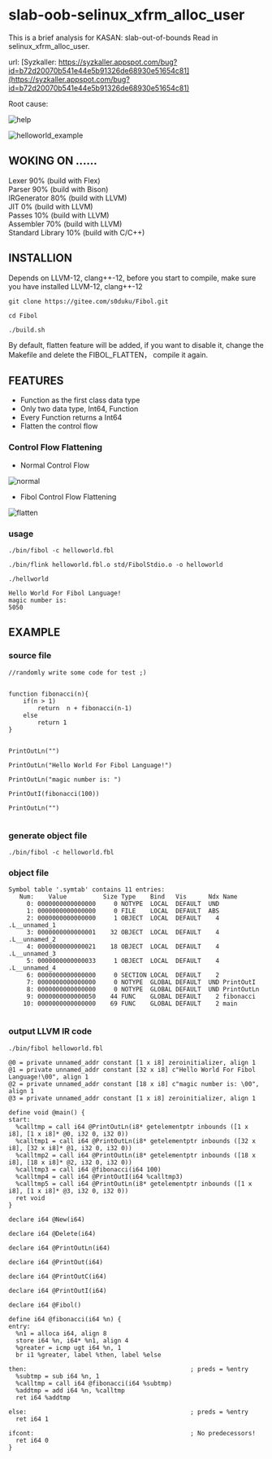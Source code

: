 # slab-oob-selinux_xfrm_alloc_user
This is a brief analysis for KASAN: slab-out-of-bounds Read in selinux_xfrm_alloc_user. 

url: [Syzkaller: https://syzkaller.appspot.com/bug?id=b72d20070b541e44e5b91326de68930e51654c81](https://syzkaller.appspot.com/bug?id=b72d20070b541e44e5b91326de68930e51654c81)    

Root cause: 



![help](https://gitee.com/s0duku/Fibol/raw/master/examples/help.png "在这里输入图片标题")  

![helloworld_example](https://gitee.com/s0duku/Fibol/raw/master/examples/run_example.png "在这里输入图片标题")



## WOKING ON ......  

Lexer       90% (build with Flex)    
Parser      90% (build with Bison)  
IRGenerator 80% (build with LLVM)  
JIT          0% (build with LLVM)  
Passes       10% (build with LLVM)    
Assembler    70% (build with LLVM)  
Standard Library 10% (build with C/C++)  
  
## INSTALLION

Depends on LLVM-12, clang++-12, before you start to compile, make sure you have installed LLVM-12, clang++-12  

```
git clone https://gitee.com/s0duku/Fibol.git  

cd Fibol  

./build.sh

```  

By default, flatten feature will be added, if you want to disable it, change the Makefile and delete the FIBOL_FLATTEN， 
compile it again.  

## FEATURES  

* Function as the first class data type  
* Only two data type, Int64, Function  
* Every Function returns a Int64  
* Flatten the control flow   

### Control Flow Flattening  

* Normal Control Flow  

![normal](https://gitee.com/s0duku/Fibol/raw/master/examples/normal.png "在这里输入图片标题")

* Fibol Control Flow Flattening  

![flatten](https://gitee.com/s0duku/Fibol/raw/master/examples/flatten.png "在这里输入图片标题")

### usage

```
./bin/fibol -c helloworld.fbl

./bin/flink helloworld.fbl.o std/FibolStdio.o -o helloworld

./hellworld

```

```
Hello World For Fibol Language!
magic number is:
5050

```

## EXAMPLE  

### source file

```
//randomly write some code for test ;)


function fibonacci(n){
	if(n > 1)
		return	n + fibonacci(n-1)
	else
		return 1 
}


PrintOutLn("")

PrintOutLn("Hello World For Fibol Language!")

PrintOutLn("magic number is: ")

PrintOutI(fibonacci(100))

PrintOutLn("")


```
###  generate object file

```
./bin/fibol -c helloworld.fbl
```

### object file

```
Symbol table '.symtab' contains 11 entries:
   Num:    Value          Size Type    Bind   Vis      Ndx Name
     0: 0000000000000000     0 NOTYPE  LOCAL  DEFAULT  UND
     1: 0000000000000000     0 FILE    LOCAL  DEFAULT  ABS
     2: 0000000000000000     1 OBJECT  LOCAL  DEFAULT    4 .L__unnamed_1
     3: 0000000000000001    32 OBJECT  LOCAL  DEFAULT    4 .L__unnamed_2
     4: 0000000000000021    18 OBJECT  LOCAL  DEFAULT    4 .L__unnamed_3
     5: 0000000000000033     1 OBJECT  LOCAL  DEFAULT    4 .L__unnamed_4
     6: 0000000000000000     0 SECTION LOCAL  DEFAULT    2
     7: 0000000000000000     0 NOTYPE  GLOBAL DEFAULT  UND PrintOutI
     8: 0000000000000000     0 NOTYPE  GLOBAL DEFAULT  UND PrintOutLn
     9: 0000000000000050    44 FUNC    GLOBAL DEFAULT    2 fibonacci
    10: 0000000000000000    69 FUNC    GLOBAL DEFAULT    2 main
     
```

### output LLVM IR code

```
./bin/fibol helloworld.fbl
```

```
@0 = private unnamed_addr constant [1 x i8] zeroinitializer, align 1
@1 = private unnamed_addr constant [32 x i8] c"Hello World For Fibol Language!\00", align 1
@2 = private unnamed_addr constant [18 x i8] c"magic number is: \00", align 1
@3 = private unnamed_addr constant [1 x i8] zeroinitializer, align 1

define void @main() {
start:
  %calltmp = call i64 @PrintOutLn(i8* getelementptr inbounds ([1 x i8], [1 x i8]* @0, i32 0, i32 0))
  %calltmp1 = call i64 @PrintOutLn(i8* getelementptr inbounds ([32 x i8], [32 x i8]* @1, i32 0, i32 0))
  %calltmp2 = call i64 @PrintOutLn(i8* getelementptr inbounds ([18 x i8], [18 x i8]* @2, i32 0, i32 0))
  %calltmp3 = call i64 @fibonacci(i64 100)
  %calltmp4 = call i64 @PrintOutI(i64 %calltmp3)
  %calltmp5 = call i64 @PrintOutLn(i8* getelementptr inbounds ([1 x i8], [1 x i8]* @3, i32 0, i32 0))
  ret void
}

declare i64 @New(i64)

declare i64 @Delete(i64)

declare i64 @PrintOutLn(i64)

declare i64 @PrintOut(i64)

declare i64 @PrintOutC(i64)

declare i64 @PrintOutI(i64)

declare i64 @Fibol()

define i64 @fibonacci(i64 %n) {
entry:
  %n1 = alloca i64, align 8
  store i64 %n, i64* %n1, align 4
  %greater = icmp ugt i64 %n, 1
  br i1 %greater, label %then, label %else

then:                                             ; preds = %entry
  %subtmp = sub i64 %n, 1
  %calltmp = call i64 @fibonacci(i64 %subtmp)
  %addtmp = add i64 %n, %calltmp
  ret i64 %addtmp

else:                                             ; preds = %entry
  ret i64 1

ifcont:                                           ; No predecessors!
  ret i64 0
}

```  

